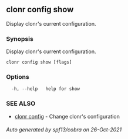 ## clonr config show

Display clonr's current configuration.

### Synopsis

Display clonr's current configuration.

```
clonr config show [flags]
```

### Options

```
  -h, --help   help for show
```

### SEE ALSO

* [clonr config](clonr_config.md)	 - Change clonr's configuration

###### Auto generated by spf13/cobra on 26-Oct-2021
